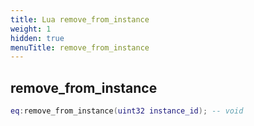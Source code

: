 ```yaml
---
title: Lua remove_from_instance
weight: 1
hidden: true
menuTitle: remove_from_instance
---
```

## remove_from_instance
```lua
eq:remove_from_instance(uint32 instance_id); -- void
```